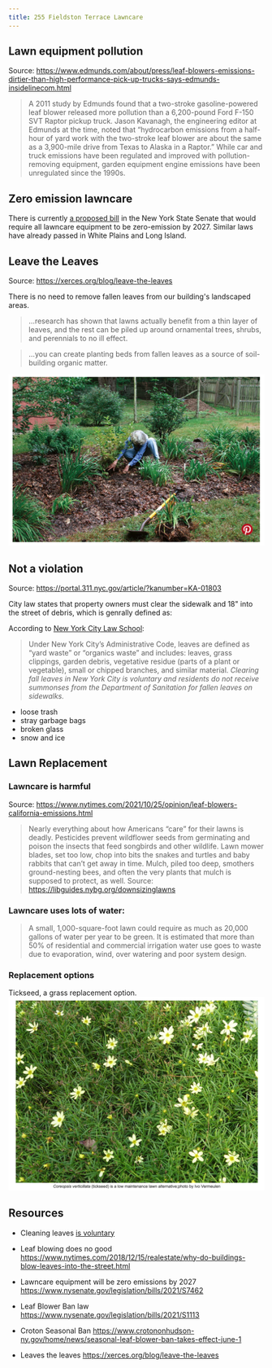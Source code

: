 ```yaml
---
title: 255 Fieldston Terrace Lawncare
---
```


## Lawn equipment pollution
Source: https://www.edmunds.com/about/press/leaf-blowers-emissions-dirtier-than-high-performance-pick-up-trucks-says-edmunds-insidelinecom.html
>  A 2011 study by Edmunds found that a two-stroke gasoline-powered leaf blower released more pollution than a 6,200-pound Ford F-150 SVT Raptor pickup 
truck. Jason Kavanagh, the engineering editor at Edmunds at the time, noted that “hydrocarbon emissions from a half-hour of yard work with the two-stroke 
leaf blower are about the same as a 3,900-mile drive from Texas to Alaska in a Raptor.” While car and truck emissions have been regulated and improved with 
pollution-removing equipment, garden equipment engine emissions have been unregulated since the 1990s.

## Zero emission lawncare

There is currently [a proposed bill](https://www.nysenate.gov/legislation/bills/2021/S7462) in the New York State Senate that would require all lawncare equipment to be zero-emission by 2027. Similar laws have already passed in White Plains and Long Island.

## Leave the Leaves
Source: https://xerces.org/blog/leave-the-leaves

There is no need to remove fallen leaves from our building's landscaped areas. 

> ...research has shown that lawns actually benefit from a thin layer of leaves, and the rest can be piled up around ornamental trees, shrubs, and perennials to no ill effect.

> ...you can create planting beds from fallen leaves as a source of soil-building organic matter.

![Leaves](/images/leaves-bed.png)

## Not a violation
Source: https://portal.311.nyc.gov/article/?kanumber=KA-01803

City law states that property owners must clear the sidewalk and 18" into the street of debris, which is genrally defined as:

According to [New York City Law School](https://www.citylandnyc.org/autumn-has-arrived-how-do-you-get-rid-of-that-pile-of-leaves/):

> Under New York City’s Administrative Code, leaves are defined as “yard waste” or “organics waste” and includes: leaves, grass clippings, garden debris, vegetative residue (parts of a plant or vegetable), small or chipped branches, and similar material. *Clearing fall leaves in New York City is voluntary and residents do not receive summonses from the Department of Sanitation for fallen leaves on sidewalks.*

- loose trash
- stray garbage bags
- broken glass
- snow and ice

## Lawn Replacement 

### Lawncare is harmful
Source: https://www.nytimes.com/2021/10/25/opinion/leaf-blowers-california-emissions.html

> Nearly everything about how Americans “care” for their lawns is deadly. Pesticides prevent wildflower seeds from germinating and poison the insects that feed songbirds and other wildlife. Lawn mower blades, set too low, chop into bits the snakes and turtles and baby rabbits that can’t get away in time. Mulch, piled too deep, smothers ground-nesting bees, and often the very plants that mulch is supposed to protect, as well.
Source: https://libguides.nybg.org/downsizinglawns

### Lawncare uses lots of water:

> A small, 1,000-square-foot lawn could require as much as 20,000 gallons of water per year to be green. It is estimated that more than 50% of residential and commercial irrigation water use goes to waste due to evaporation, wind, over watering and poor system design.

### Replacement options
Tickseed, a grass replacement option.
 ![Tickseed](/images/tickseed.png)

 ## Resources
 - Cleaning leaves [is voluntary](https://www.citylandnyc.org/autumn-has-arrived-how-do-you-get-rid-of-that-pile-of-leaves/)

- Leaf blowing does no good
https://www.nytimes.com/2018/12/15/realestate/why-do-buildings-blow-leaves-into-the-street.html

- Lawncare equipment will be zero emissions by 2027
https://www.nysenate.gov/legislation/bills/2021/S7462

- Leaf Blower Ban law
https://www.nysenate.gov/legislation/bills/2021/S1113

- Croton Seasonal Ban
https://www.crotononhudson-ny.gov/home/news/seasonal-leaf-blower-ban-takes-effect-june-1

- Leaves the leaves
https://xerces.org/blog/leave-the-leaves